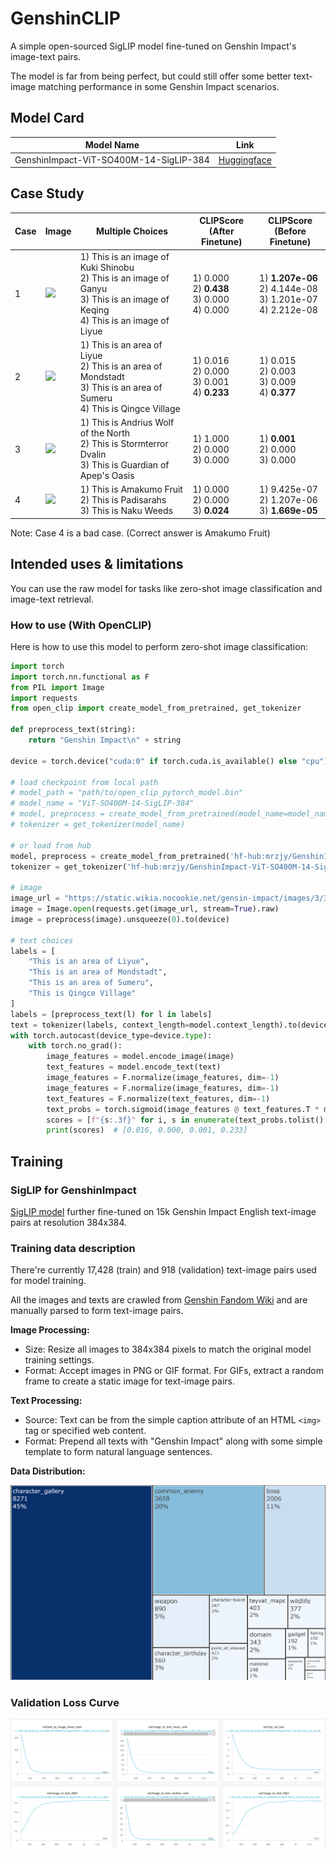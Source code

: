 # GenshinCLIP
A simple open-sourced SigLIP model fine-tuned on Genshin Impact's image-text pairs.

The model is far from being perfect, but could still offer some better text-image matching performance in some Genshin Impact scenarios.

## Model Card

| Model Name                             | Link                                                                               |
|----------------------------------------|------------------------------------------------------------------------------------|
| GenshinImpact-ViT-SO400M-14-SigLIP-384 | [Huggingface](https://huggingface.co/mrzjy/GenshinImpact-ViT-SO400M-14-SigLIP-384) |

## Case Study

| Case | Image                                                                                                                                              | Multiple Choices                                                                                                                        | CLIPScore<br/>(After Finetune)                   | CLIPScore<br/>(Before Finetune)                                     |
|------|----------------------------------------------------------------------------------------------------------------------------------------------------|-----------------------------------------------------------------------------------------------------------------------------------------|--------------------------------------------------|---------------------------------------------------------------------|
| 1    | <img src="https://static.wikia.nocookie.net/gensin-impact/images/2/24/Ganyu_Card.png/revision/latest?cb=20230519012433" height="64">               | 1) This is an image of Kuki Shinobu<br/>2) This is an image of Ganyu<br/>3) This is an image of Keqing<br/>4) This is an image of Liyue | 1) 0.000<br>2) **0.438**<br>3) 0.000<br>4) 0.000 | 1) **1.207e-06**<br/>2) 4.144e-08<br/>3) 1.201e-07<br/>4) 2.212e-08 |
| 2    | <img src="https://static.wikia.nocookie.net/gensin-impact/images/3/33/Qingce_Village.png/revision/latest?cb=20220626161951" height="64">           | 1) This is an area of Liyue<br/>2) This is an area of Mondstadt<br/>3) This is an area of Sumeru<br/>4) This is Qingce Village          | 1) 0.016<br>2) 0.000<br>3) 0.001<br>4) **0.233** | 1) 0.015<br/>2) 0.003<br/>3) 0.009<br/>4) **0.377**                 |
| 3    | <img src="https://static.wikia.nocookie.net/gensin-impact/images/0/0c/Enemy_Boreas.png/revision/latest?cb=20210426192800" height="64">             | 1) This is Andrius Wolf of the North<br/>2) This is Stormterror Dvalin<br/>3) This is Guardian of Apep's Oasis                          | 1) 1.000<br>2) 0.000<br>3) 0.000                 | 1) **0.001**<br/>2) 0.000<br/>3) 0.000                              |
| 4    | <img src="https://static.wikia.nocookie.net/gensin-impact/images/2/24/Item_Amakumo_Fruit_Wild.png/revision/latest?cb=20220601235905" height="64">  | 1) This is Amakumo Fruit<br/>2) This is Padisarahs<br/>3) This is Naku Weeds                                                            | 1) 0.000<br>2) 0.000<br>3) **0.024**             | 1) 9.425e-07<br/>2) 1.207e-06<br/>3) **1.669e-05**                  |

Note: Case 4 is a bad case. (Correct answer is Amakumo Fruit)


## Intended uses & limitations

You can use the raw model for tasks like zero-shot image classification and image-text retrieval.

### How to use (With OpenCLIP)

Here is how to use this model to perform zero-shot image classification:

```python
import torch
import torch.nn.functional as F
from PIL import Image
import requests
from open_clip import create_model_from_pretrained, get_tokenizer

def preprocess_text(string):
    return "Genshin Impact\n" + string

device = torch.device("cuda:0" if torch.cuda.is_available() else "cpu")

# load checkpoint from local path
# model_path = "path/to/open_clip_pytorch_model.bin"
# model_name = "ViT-SO400M-14-SigLIP-384"
# model, preprocess = create_model_from_pretrained(model_name=model_name, pretrained=model_path, device=device)
# tokenizer = get_tokenizer(model_name)

# or load from hub
model, preprocess = create_model_from_pretrained('hf-hub:mrzjy/GenshinImpact-ViT-SO400M-14-SigLIP-384')
tokenizer = get_tokenizer('hf-hub:mrzjy/GenshinImpact-ViT-SO400M-14-SigLIP-384')

# image
image_url = "https://static.wikia.nocookie.net/gensin-impact/images/3/33/Qingce_Village.png"
image = Image.open(requests.get(image_url, stream=True).raw)
image = preprocess(image).unsqueeze(0).to(device)

# text choices
labels = [
    "This is an area of Liyue",
    "This is an area of Mondstadt",
    "This is an area of Sumeru",
    "This is Qingce Village"
]
labels = [preprocess_text(l) for l in labels]
text = tokenizer(labels, context_length=model.context_length).to(device)
with torch.autocast(device_type=device.type):
    with torch.no_grad():
        image_features = model.encode_image(image)
        text_features = model.encode_text(text)
        image_features = F.normalize(image_features, dim=-1)
        image_features = F.normalize(image_features, dim=-1)
        text_features = F.normalize(text_features, dim=-1)
        text_probs = torch.sigmoid(image_features @ text_features.T * model.logit_scale.exp() + model.logit_bias)
        scores = [f"{s:.3f}" for i, s in enumerate(text_probs.tolist()[0])]
        print(scores)  # [0.016, 0.000, 0.001, 0.233]
```

## Training
### SigLIP for GenshinImpact

[SigLIP model](https://huggingface.co/timm/ViT-SO400M-14-SigLIP-384) further fine-tuned on 15k Genshin Impact English text-image pairs at resolution 384x384.

### Training data description

There're currently 17,428 (train) and 918 (validation) text-image pairs used for model training.

All the images and texts are crawled from [Genshin Fandom Wiki](https://genshin-impact.fandom.com/wiki) and are manually parsed to form text-image pairs.

**Image Processing:**
- Size: Resize all images to 384x384 pixels to match the original model training settings.
- Format: Accept images in PNG or GIF format. For GIFs, extract a random frame to create a static image for text-image pairs.

**Text Processing:**
- Source: Text can be from the simple caption attribute of an HTML `<img>` tag or specified web content.
- Format: Prepend all texts with "Genshin Impact" along with some simple template to form natural language sentences.

**Data Distribution:**

![data_distribution.png](img%2Fdata_distribution.png)

### Validation Loss Curve

![loss_curve.png](img%2Floss_curve.png)
